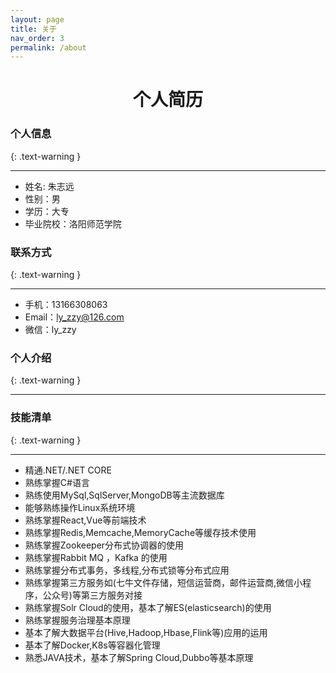 ```yaml
---
layout: page
title: 关于
nav_order: 3
permalink: /about
---
```


# <center>个人简历</center>

### 个人信息
{: .text-warning }
___

* 姓名: 朱志远  
* 性别：男
* 学历：大专 
* 毕业院校：洛阳师范学院

### 联系方式
{: .text-warning }
___

* 手机：13166308063
* Email：ly_zzy@126.com
* 微信：ly_zzy

### 个人介绍
{: .text-warning }
___


### 技能清单
{: .text-warning }
___

* 精通.NET/.NET CORE
* 熟练掌握C#语言
* 熟练使用MySql,SqlServer,MongoDB等主流数据库
* 能够熟练操作Linux系统环境
* 熟练掌握React,Vue等前端技术
* 熟练掌握Redis,Memcache,MemoryCache等缓存技术使用
* 熟练掌握Zookeeper分布式协调器的使用
* 熟练掌握Rabbit MQ ，Kafka 的使用
* 熟练掌握分布式事务，多线程,分布式锁等分布式应用
* 熟练掌握第三方服务如(七牛文件存储，短信运营商，邮件运营商,微信小程序，公众号)等第三方服务对接
* 熟练掌握Solr Cloud的使用，基本了解ES(elasticsearch)的使用
* 熟练掌握服务治理基本原理
* 基本了解大数据平台(Hive,Hadoop,Hbase,Flink等)应用的运用
* 基本了解Docker,K8s等容器化管理
* 熟悉JAVA技术，基本了解Spring Cloud,Dubbo等基本原理
